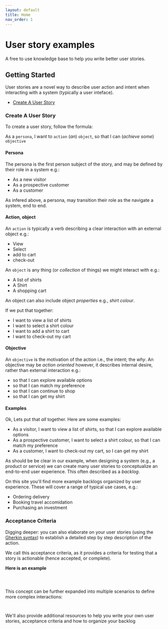 ```yaml
---
layout: default
title: Home
nav_order: 1
---
```


# User story examples

A free to use knowledge base to help you write better user stories.

## Getting Started

User stories are a novel way to describe user action and intent when interacting with a system (typically a user inteface).

- [Create A User Story](#create-a-user-story)

### Create A User Story

To create a user story, follow the formula:

As a `persona`, I want to `action` (_an_) `object`, so that I can (_achieve some_) `objective`

#### Persona

The persona is the first person subject of the story, and may be defined by their role in a system e.g.:

- As a new visitor
- As a prospective customer
- As a customer

As infered above, a persona, may transition their role as the navigate a system, end to end.

#### Action, object

An `action` is typically a verb describing a clear interaction with an external object e.g.:

- View
- Select
- add to cart
- check-out

An `object` is any thing (or _collection_ of things) we might interact with e.g.:

- A list of shirts
- A Shirt
- A shopping cart

An object can also include object _properties_ e.g., _shirt colour_.

If we put that together:

- I want to view a list of shirts
- I want to select a shirt colour
- I want to add a shirt to cart
- I want to check-out my cart

#### Objective

An `objective` is the motivation of the action i.e., the intent; the _why_. An objective may be _action oriented_ however, it describes internal desire, rather than external interaction e.g.:

- so that I can explore available options
- so that I can match my preference
- so that I can continue to shop
- so that I can get my shirt

#### Examples

Ok, Lets put that _all_ together. Here are some examples:

- As a visitor, I want to view a list of shirts, so that I can explore available options
- As a prospective customer, I want to select a shirt colour, so that I can match my preference
- As a customer, I want to check-out my cart, so I can get my shirt

As should be be clear in our example, when designing a system (e.g., a product or service) we can create many user stories to conceptualize an end-to-end user experience. This often described as a _backlog_.

On this site you'll find more example backlogs organized by user experience. These will cover a range of typical use cases, e.g.:

- Ordering delivery
- Booking travel accomidation
- Purchasing an investment

### Acceptance Criteria

Digging deeper: you can also elaborate on your user stories (using the [Gherkin syntax](https://cucumber.io/docs/gherkin/reference/)) to establish a detailed step by step description of the action.

We call this acceptance criteria, as it provides a criteria for testing that a story is actionable (hence accepted, or complete).

**Here is an example**

```



```

This concept can be further expanded into multiple scenarios to define more complex interactions:

```


```

We'll also provide additional resources to help you write your own user stories, acceptance criteria and how to organize your backlog
